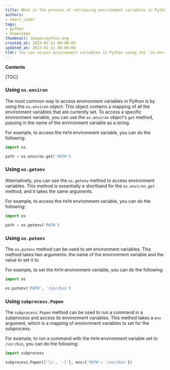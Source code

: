 ```yaml
---
title: What is the process of retrieving environment variables in Python?
authors:
- smart_coder
tags:
- python
- knowledge
thumbnail: images/python.png
created_at: 2023-01-11 00:00:00
updated_at: 2023-01-11 00:00:00
tldr: You can access environment variables in Python using the `os.environ` dictionary.
---
```


**Contents**

[TOC]

### Using `os.environ`

The most common way to access environment variables in Python is by using the `os.environ` object. This object contains a mapping of all the environment variables that are currently set. To access a specific environment variable, you can use the `os.environ` object's `get` method, passing in the name of the environment variable as a string.

For example, to access the `PATH` environment variable, you can do the following:

```python
import os

path = os.environ.get('PATH')
```

### Using `os.getenv`

Alternatively, you can use the `os.getenv` method to access environment variables. This method is essentially a shorthand for the `os.environ.get` method, and it takes the same arguments.

For example, to access the `PATH` environment variable, you can do the following:

```python
import os

path = os.getenv('PATH')
```

### Using `os.putenv`

The `os.putenv` method can be used to set environment variables. This method takes two arguments: the name of the environment variable and the value to set it to.

For example, to set the `PATH` environment variable, you can do the following:

```python
import os

os.putenv('PATH', '/usr/bin')
```

### Using `subprocess.Popen`

The `subprocess.Popen` method can be used to run a command in a subprocess and access its environment variables. This method takes a `env` argument, which is a mapping of environment variables to set for the subprocess.

For example, to run a command with the `PATH` environment variable set to `/usr/bin`, you can do the following:

```python
import subprocess

subprocess.Popen(['ls', '-l'], env={'PATH': '/usr/bin'})
```
